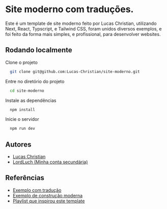 # Site moderno com traduções.

Este é um template de site moderno feito por 
Lucas Christian, utilizando Next, React, Typscript, e
Tailwind CSS, foram unidos diversos exemplos, e foi 
feito da forma mais simples, e profissional, para 
desenvolver websites.


## Rodando localmente

Clone o projeto

```bash
  git clone git@github.com:Lucas-Christian/site-moderno.git
```

Entre no diretório do projeto

```bash
  cd site-moderno
```

Instale as dependências

```bash
  npm install
```

Inicie o servidor

```bash
  npm run dev
```


## Autores

- [Lucas Christian](https://github.com/Lucas-Christian)
- [LordLuch (Minha conta secundária)](https://www.github.com/LordLuch)

## Referências

 - [Exemplo com tradução](https://github.com/vercel/next.js/tree/canary/examples/with-next-translate)
 - [Exemplo de construção moderna](https://github.com/vercel/next.js/tree/canary/examples/cms-wordpress)
 - [Playlist que inspirou este template](https://www.youtube.com/playlist?list=PLMdYygf53DP7FJzPslLnmqp0QylyFfA8a)

